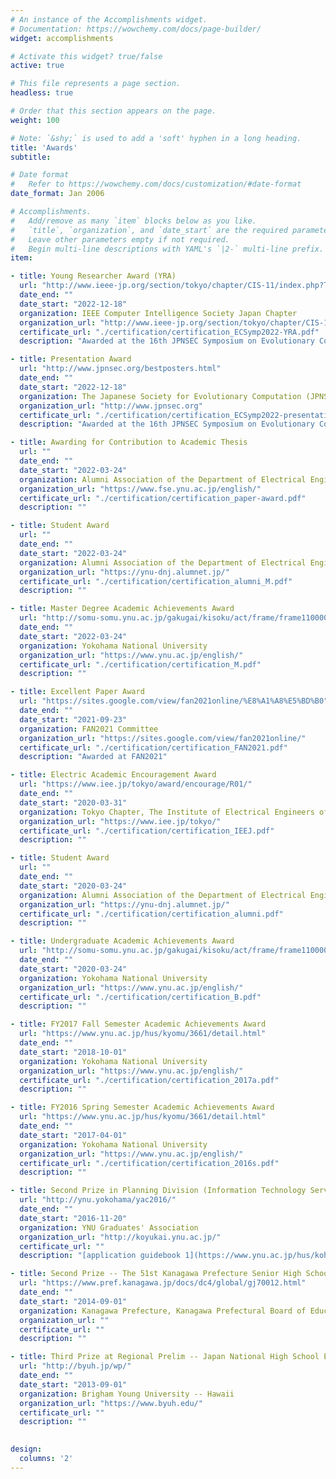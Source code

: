 ```yaml
---
# An instance of the Accomplishments widget.
# Documentation: https://wowchemy.com/docs/page-builder/
widget: accomplishments

# Activate this widget? true/false
active: true

# This file represents a page section.
headless: true

# Order that this section appears on the page.
weight: 100

# Note: `&shy;` is used to add a 'soft' hyphen in a long heading.
title: 'Awards'
subtitle:

# Date format
#   Refer to https://wowchemy.com/docs/customization/#date-format
date_format: Jan 2006

# Accomplishments.
#   Add/remove as many `item` blocks below as you like.
#   `title`, `organization`, and `date_start` are the required parameters.
#   Leave other parameters empty if not required.
#   Begin multi-line descriptions with YAML's `|2-` multi-line prefix.
item:

- title: Young Researcher Award (YRA)
  url: "http://www.ieee-jp.org/section/tokyo/chapter/CIS-11/index.php?TopPage-J/YRA-J"
  date_end: ""
  date_start: "2022-12-18"
  organization: IEEE Computer Intelligence Society Japan Chapter
  organization_url: "http://www.ieee-jp.org/section/tokyo/chapter/CIS-11/index.php"
  certificate_url: "./certification/certification_ECSymp2022-YRA.pdf"
  description: "Awarded at the 16th JPNSEC Symposium on Evolutionary Computation with Presentation Award at the same time. [JPNSEC Page](http://www.jpnsec.org/yra.html)."

- title: Presentation Award
  url: "http://www.jpnsec.org/bestposters.html"
  date_end: ""
  date_start: "2022-12-18"
  organization: The Japanese Society for Evolutionary Computation (JPNSEC)
  organization_url: "http://www.jpnsec.org"
  certificate_url: "./certification/certification_ECSymp2022-presentation.pdf"
  description: "Awarded at the 16th JPNSEC Symposium on Evolutionary Computation with IEEE CIS Japan Chapter YRA at the same time."

- title: Awarding for Contribution to Academic Thesis
  url: ""
  date_end: ""
  date_start: "2022-03-24"
  organization: Alumni Association of the Department of Electrical Engineering and Computer Science, YNU
  organization_url: "https://www.fse.ynu.ac.jp/english/"
  certificate_url: "./certification/certification_paper-award.pdf"
  description: ""

- title: Student Award
  url: ""
  date_end: ""
  date_start: "2022-03-24"
  organization: Alumni Association of the Department of Electrical Engineering and Computer Science, YNU
  organization_url: "https://ynu-dnj.alumnet.jp/"
  certificate_url: "./certification/certification_alumni_M.pdf"
  description: ""

- title: Master Degree Academic Achievements Award
  url: "http://somu-somu.ynu.ac.jp/gakugai/kisoku/act/frame/frame110000171.htm"
  date_end: ""
  date_start: "2022-03-24"
  organization: Yokohama National University
  organization_url: "https://www.ynu.ac.jp/english/"
  certificate_url: "./certification/certification_M.pdf"
  description: ""

- title: Excellent Paper Award
  url: "https://sites.google.com/view/fan2021online/%E8%A1%A8%E5%BD%B0"
  date_end: ""
  date_start: "2021-09-23"
  organization: FAN2021 Committee
  organization_url: "https://sites.google.com/view/fan2021online/"
  certificate_url: "./certification/certification_FAN2021.pdf"
  description: "Awarded at FAN2021"

- title: Electric Academic Encouragement Award
  url: "https://www.iee.jp/tokyo/award/encourage/R01/"
  date_end: ""
  date_start: "2020-03-31"
  organization: Tokyo Chapter, The Institute of Electrical Engineers of Japan (IEEJ)
  organization_url: "https://www.iee.jp/tokyo/"
  certificate_url: "./certification/certification_IEEJ.pdf"
  description: ""

- title: Student Award
  url: ""
  date_end: ""
  date_start: "2020-03-24"
  organization: Alumni Association of the Department of Electrical Engineering and Computer Science, YNU
  organization_url: "https://ynu-dnj.alumnet.jp/"
  certificate_url: "./certification/certification_alumni.pdf"
  description: ""

- title: Undergraduate Academic Achievements Award
  url: "http://somu-somu.ynu.ac.jp/gakugai/kisoku/act/frame/frame110000171.htm"
  date_end: ""
  date_start: "2020-03-24"
  organization: Yokohama National University
  organization_url: "https://www.ynu.ac.jp/english/"
  certificate_url: "./certification/certification_B.pdf"
  description: ""

- title: FY2017 Fall Semester Academic Achievements Award
  url: "https://www.ynu.ac.jp/hus/kyomu/3661/detail.html"
  date_end: ""
  date_start: "2018-10-01"
  organization: Yokohama National University
  organization_url: "https://www.ynu.ac.jp/english/"
  certificate_url: "./certification/certification_2017a.pdf"
  description: ""

- title: FY2016 Spring Semester Academic Achievements Award
  url: "https://www.ynu.ac.jp/hus/kyomu/3661/detail.html"
  date_end: ""
  date_start: "2017-04-01"
  organization: Yokohama National University
  organization_url: "https://www.ynu.ac.jp/english/"
  certificate_url: "./certification/certification_2016s.pdf"
  description: ""

- title: Second Prize in Planning Division (Information Technology Service Center Director's Award) -- The 3rd YNU Apps Contest (YAC)
  url: "http://ynu.yokohama/yac2016/"
  date_end: ""
  date_start: "2016-11-20"
  organization: YNU Graduates' Association
  organization_url: "http://koyukai.ynu.ac.jp/"
  certificate_url: ""
  description: "[application guidebook 1](https://www.ynu.ac.jp/hus/koho/17037/detail.html)　[application guidebook 2](https://www.ynu.ac.jp/hus/koho/16278/detail.html)　[application poster](https://www.ynu.ac.jp/hus/koho/16278/34_16278_1_1_160705115258.pdf)　[Article on results](https://www.ynu.ac.jp/hus/koho/17502/detail.html)"

- title: Second Prize -- The 51st Kanagawa Prefecture Senior High School English Speech Contest
  url: "https://www.pref.kanagawa.jp/docs/dc4/global/gj70012.html"
  date_end: ""
  date_start: "2014-09-01"
  organization: Kanagawa Prefecture, Kanagawa Prefectural Board of Education, and Kanagawa Prefecture High School Subject Study Group English Section
  organization_url: ""
  certificate_url: ""
  description: ""

- title: Third Prize at Regional Prelim -- Japan National High School English Speech Contest
  url: "http://byuh.jp/wp/"
  date_end: ""
  date_start: "2013-09-01"
  organization: Brigham Young University -- Hawaii
  organization_url: "https://www.byuh.edu/"
  certificate_url: ""
  description: ""
  

design:
  columns: '2' 
---
```

